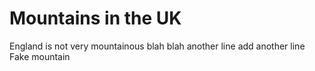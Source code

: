# Mountains in the UK

England is not very mountainous
blah blah
another line
add another line
Fake mountain
